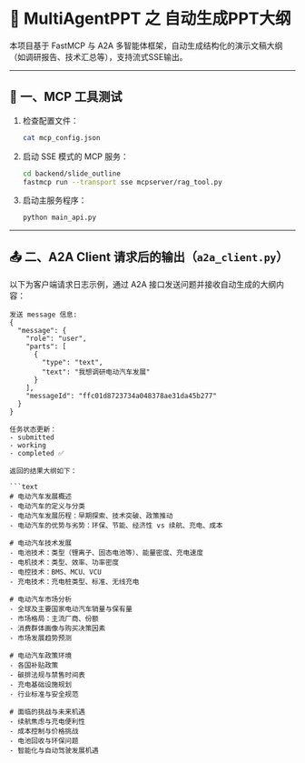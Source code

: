 # 📄 MultiAgentPPT 之 自动生成PPT大纲

本项目基于 FastMCP 与 A2A 多智能体框架，自动生成结构化的演示文稿大纲（如调研报告、技术汇总等），支持流式SSE输出。

---

## 🧪 一、MCP 工具测试

1. 检查配置文件：

   ```bash
   cat mcp_config.json
   ```

2. 启动 SSE 模式的 MCP 服务：

   ```bash
   cd backend/slide_outline
   fastmcp run --transport sse mcpserver/rag_tool.py
   ```

3. 启动主服务程序：

   ```bash
   python main_api.py
   ```

---

## 📤 二、A2A Client 请求后的输出（`a2a_client.py`）

以下为客户端请求日志示例，通过 A2A 接口发送问题并接收自动生成的大纲内容：

````
发送 message 信息:
{
  "message": {
    "role": "user",
    "parts": [
      {
        "type": "text",
        "text": "我想调研电动汽车发展"
      }
    ],
    "messageId": "ffc01d8723734a048378ae31da45b277"
  }
}

任务状态更新：
- submitted
- working
- completed ✅

返回的结果大纲如下：

```text
# 电动汽车发展概述
- 电动汽车的定义与分类
- 电动汽车发展历程：早期探索、技术突破、政策推动
- 电动汽车的优势与劣势：环保、节能、经济性 vs 续航、充电、成本

# 电动汽车技术发展
- 电池技术：类型（锂离子、固态电池等）、能量密度、充电速度
- 电机技术：类型、效率、功率密度
- 电控技术：BMS、MCU、VCU
- 充电技术：充电桩类型、标准、无线充电

# 电动汽车市场分析
- 全球及主要国家电动汽车销量与保有量
- 市场格局：主流厂商、份额
- 消费群体画像与购买决策因素
- 市场发展趋势预测

# 电动汽车政策环境
- 各国补贴政策
- 碳排法规与禁售时间表
- 充电基础设施规划
- 行业标准与安全规范

# 面临的挑战与未来机遇
- 续航焦虑与充电便利性
- 成本控制与价格挑战
- 电池回收与环保问题
- 智能化与自动驾驶发展机遇
````

